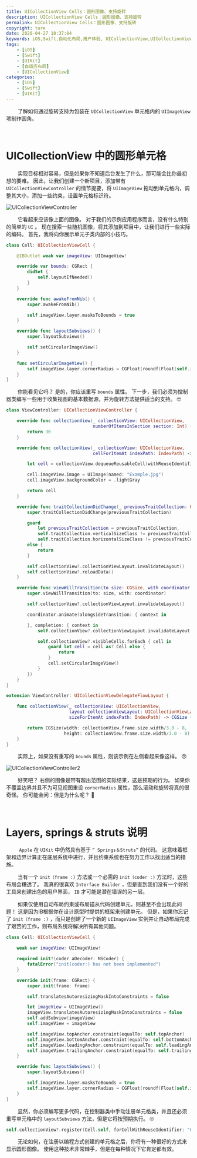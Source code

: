 ```yaml
---
title: UICollectionView Cells：圆形图像、支持旋转
description: UICollectionView Cells：圆形图像、支持旋转
permalink: UICollectionView Cells：圆形图像、支持旋转
copyright: ture
date: 2020-04-27 10:37:04
keywords: iOS,Swift,自动化布局,用户体验, UICollectionView,UICollectionViewCell,自适应
tags:
    - [iOS]
    - [Swift]
    - [UIKit]
    - [自适应布局]
    - [UICollectionView]
categories:
    - [iOS]
    - [Swift]
    - [UIKit]
---
```


&nbsp;&nbsp;&nbsp;&nbsp;&nbsp;&nbsp;&nbsp;&nbsp;了解如何通过旋转支持为包装在 ```UICollectionView``` 单元格内的 ```UIImageView``` 项制作圆角。

</br>

# **UICollectionView 中的圆形单元格**

&nbsp;&nbsp;&nbsp;&nbsp;&nbsp;&nbsp;&nbsp;&nbsp;实现目标相对容易，但是如果你不知道后台发生了什么，那可能会比你最初想的要难。 因此，让我们创建一个新项目，添加带有 ```UICollectionViewController``` 的情节提要，将 ```UIImageView``` 拖动到单元格内，调整其大小，添加一些约束，设置单元格标识符。

![UICollectionViewController](http://q8wtfza4q.bkt.clouddn.com/uc-stp1.png "")

<!-- more -->

&nbsp;&nbsp;&nbsp;&nbsp;&nbsp;&nbsp;&nbsp;&nbsp;它看起来应该像上面的图像。 对于我们的示例应用程序而言，没有什么特别的简单的 ```UI``` 。 现在搜索一些随机图像，将其添加到项目中，让我们进行一些实际的编码。 首先，我将向你展示单元子类内部的小技巧。

``` Swift
class Cell: UICollectionViewCell {

    @IBOutlet weak var imageView: UIImageView!

    override var bounds: CGRect {
        didSet {
            self.layoutIfNeeded()
        }
    }

    override func awakeFromNib() {
        super.awakeFromNib()

        self.imageView.layer.masksToBounds = true
    }

    override func layoutSubviews() {
        super.layoutSubviews()

        self.setCircularImageView()
    }

    func setCircularImageView() {
        self.imageView.layer.cornerRadius = CGFloat(roundf(Float(self.imageView.frame.size.width / 2.0)))
    }
}
```

&nbsp;&nbsp;&nbsp;&nbsp;&nbsp;&nbsp;&nbsp;&nbsp;你能看见它吗？ 是的，你应该重写 ```bounds``` 属性。 下一步，我们必须为控制器类编写一些用于收集视图的基本数据源，并为旋转方法提供适当的支持。 🤓

``` Swift
class ViewController: UICollectionViewController {

    override func collectionView(_ collectionView: UICollectionView,
                                 numberOfItemsInSection section: Int) -> Int {
        return 30
    }

    override func collectionView(_ collectionView: UICollectionView,
                                 cellForItemAt indexPath: IndexPath) -> UICollectionViewCell {

        let cell = collectionView.dequeueReusableCell(withReuseIdentifier: "Cell", for: indexPath) as! Cell

        cell.imageView.image = UIImage(named: "Example.jpg")
        cell.imageView.backgroundColor = .lightGray

        return cell
    }

    override func traitCollectionDidChange(_ previousTraitCollection: UITraitCollection?) {
        super.traitCollectionDidChange(previousTraitCollection)

        guard
            let previousTraitCollection = previousTraitCollection,
            self.traitCollection.verticalSizeClass != previousTraitCollection.verticalSizeClass ||
            self.traitCollection.horizontalSizeClass != previousTraitCollection.horizontalSizeClass
        else {
            return
        }

        self.collectionView?.collectionViewLayout.invalidateLayout()
        self.collectionView?.reloadData()
    }

    override func viewWillTransition(to size: CGSize, with coordinator: UIViewControllerTransitionCoordinator) {
        super.viewWillTransition(to: size, with: coordinator)

        self.collectionView?.collectionViewLayout.invalidateLayout()

        coordinator.animate(alongsideTransition: { context in

        }, completion: { context in
            self.collectionView?.collectionViewLayout.invalidateLayout()

            self.collectionView?.visibleCells.forEach { cell in
                guard let cell = cell as? Cell else {
                    return
                }
                cell.setCircularImageView()
            }
        })
    }
}

extension ViewController: UICollectionViewDelegateFlowLayout {

    func collectionView(_ collectionView: UICollectionView,
                        layout collectionViewLayout: UICollectionViewLayout,
                        sizeForItemAt indexPath: IndexPath) -> CGSize {

        return CGSize(width: collectionView.frame.size.width/3.0 - 8,
                      height: collectionView.frame.size.width/3.0 - 8)
    }
}
```

&nbsp;&nbsp;&nbsp;&nbsp;&nbsp;&nbsp;&nbsp;&nbsp;实际上，如果没有重写的 ```bounds``` 属性，则该示例在左侧看起来像这样。 😢

![UICollectionViewController2](http://q8wtfza4q.bkt.clouddn.com/uc-stp2.jpg "")

&nbsp;&nbsp;&nbsp;&nbsp;&nbsp;&nbsp;&nbsp;&nbsp;好笑吧？ 右侧的图像是带有超出范围的实际结果，这是预期的行为。 如果你不覆盖边界并且不为可见视图重设 ```cornerRadius``` 属性，那么滚动和旋转将真的很奇怪。 你可能会问：但是为什么呢？ 🤔

</br>

# **Layers, springs & struts** 说明

&nbsp;&nbsp;&nbsp;&nbsp;&nbsp;&nbsp;&nbsp;&nbsp; ```Apple``` 在 ```UIKit``` 中仍然具有基于 ```“ Springs＆Struts”``` 的代码。 这意味着框架和边界计算正在底层系统中进行，并且约束系统也在努力工作以找出适当的措施。

&nbsp;&nbsp;&nbsp;&nbsp;&nbsp;&nbsp;&nbsp;&nbsp;当有一个 ```init（frame :)``` 方法或一个必需的 ```init（coder :)``` 方法时，这些布局会糟透了。 我真的很喜欢 ```Interface Builder``` ，但是直到我们没有一个好的工具来创建出色的用户界面， ```IB``` 才可能是潜在错误的另一层。

&nbsp;&nbsp;&nbsp;&nbsp;&nbsp;&nbsp;&nbsp;&nbsp;如果仅使用自动布局约束或布局锚从代码创建单元，则甚至不会出现此问题！ 这是因为IB根据你在设计原型时提供的框架来创建单元。 但是，如果你忘记了 ```init（frame :)``` ，而只是创建了一个新的 ```UIImageView``` 实例并让自动布局完成了艰苦的工作，则布局系统将解决所有其他问题。

``` Swift
class Cell: UICollectionViewCell {

    weak var imageView: UIImageView!

    required init?(coder aDecoder: NSCoder) {
        fatalError("init(coder:) has not been implemented")
    }

    override init(frame: CGRect) {
        super.init(frame: frame)

        self.translatesAutoresizingMaskIntoConstraints = false

        let imageView = UIImageView()
        imageView.translatesAutoresizingMaskIntoConstraints = false
        self.addSubview(imageView)
        self.imageView = imageView

        self.imageView.topAnchor.constraint(equalTo: self.topAnchor)
        self.imageView.bottomAnchor.constraint(equalTo: self.bottomAnchor)
        self.imageView.leadingAnchor.constraint(equalTo: self.leadingAnchor)
        self.imageView.trailingAnchor.constraint(equalTo: self.trailingAnchor)
    }

    override func layoutSubviews() {
        super.layoutSubviews()

        self.imageView.layer.masksToBounds = true
        self.imageView.layer.cornerRadius = CGFloat(roundf(Float(self.imageView.frame.size.width/2.0)))
    }
}
```

&nbsp;&nbsp;&nbsp;&nbsp;&nbsp;&nbsp;&nbsp;&nbsp;显然，你必须编写更多代码，在控制器类中手动注册单元格类，并且还必须重写单元格中的 ```layoutSubviews``` 方法，但是它将按预期执行。 🙄

``` Swift
self.collectionView?.register(Cell.self, forCellWithReuseIdentifier: "Cell")
```

&nbsp;&nbsp;&nbsp;&nbsp;&nbsp;&nbsp;&nbsp;&nbsp;无论如何，在注册以编程方式创建的单元格之后，你将有一种很好的方式来显示圆形图像。 使用这种技术非常棘手，但是在每种情况下它肯定都有效。 


